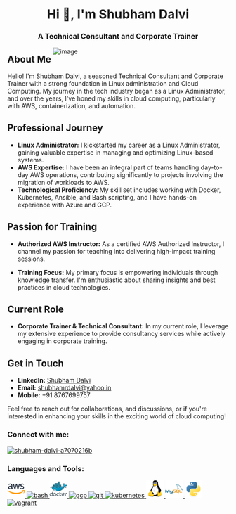 <h1 align="center">Hi 👋, I'm Shubham Dalvi</h1>
<h3 align="center">A Technical Consultant and Corporate Trainer</h3>

<img align="right" alt="image" width="400" src="![image](https://github.com/shubhamrd/shubhamrd/assets/46080215/c5581710-b8af-4fd2-837e-fbb949e2c8b9)">
 
## About Me
Hello! I'm Shubham Dalvi, a seasoned Technical Consultant and Corporate Trainer with a strong foundation in Linux administration and Cloud Computing. My journey in the tech industry began as a Linux Administrator, and over the years, I've honed my skills in cloud computing, particularly with AWS, containerization, and automation. 

## Professional Journey
- **Linux Administrator:** I kickstarted my career as a Linux Administrator, gaining valuable expertise in managing and optimizing Linux-based systems.
- **AWS Expertise:** I have been an integral part of teams handling day-to-day AWS operations, contributing significantly to projects involving the migration of workloads to AWS.
- **Technological Proficiency:** My skill set includes working with Docker, Kubernetes, Ansible, and Bash scripting, and I have hands-on experience with Azure and GCP.

## Passion for Training
- **Authorized AWS Instructor:** As a certified AWS Authorized Instructor, I channel my passion for teaching into delivering high-impact training sessions.

- **Training Focus:** My primary focus is empowering individuals through knowledge transfer. I'm enthusiastic about sharing insights and best practices in cloud technologies.

## Current Role
- **Corporate Trainer & Technical Consultant:** In my current role, I leverage my extensive experience to provide consultancy services while actively engaging in corporate training.

## Get in Touch
- **LinkedIn:** [Shubham Dalvi](https://www.linkedin.com/in/shubham-dalvi-a7070216b/)
- **Email:** shubhamrdalvi@yahoo.in
- **Mobile:** +91 8767699757



Feel free to reach out for collaborations, and discussions, or if you're interested in enhancing your skills in the exciting world of cloud computing!


<h3 align="left">Connect with me:</h3>
<p align="left">
<a href="https://linkedin.com/in/shubham-dalvi-a7070216b" target="blank"><img align="center" src="https://raw.githubusercontent.com/rahuldkjain/github-profile-readme-generator/master/src/images/icons/Social/linked-in-alt.svg" alt="shubham-dalvi-a7070216b" height="30" width="40" /></a>
</p>

<h3 align="left">Languages and Tools:</h3>
<p align="left"> <a href="https://aws.amazon.com" target="_blank" rel="noreferrer"> <img src="https://raw.githubusercontent.com/devicons/devicon/master/icons/amazonwebservices/amazonwebservices-original-wordmark.svg" alt="aws" width="40" height="40"/> </a> <a href="https://www.gnu.org/software/bash/" target="_blank" rel="noreferrer"> <img src="https://www.vectorlogo.zone/logos/gnu_bash/gnu_bash-icon.svg" alt="bash" width="40" height="40"/> </a> <a href="https://www.docker.com/" target="_blank" rel="noreferrer"> <img src="https://raw.githubusercontent.com/devicons/devicon/master/icons/docker/docker-original-wordmark.svg" alt="docker" width="40" height="40"/> </a> <a href="https://cloud.google.com" target="_blank" rel="noreferrer"> <img src="https://www.vectorlogo.zone/logos/google_cloud/google_cloud-icon.svg" alt="gcp" width="40" height="40"/> </a> <a href="https://git-scm.com/" target="_blank" rel="noreferrer"> <img src="https://www.vectorlogo.zone/logos/git-scm/git-scm-icon.svg" alt="git" width="40" height="40"/> </a> <a href="https://kubernetes.io" target="_blank" rel="noreferrer"> <img src="https://www.vectorlogo.zone/logos/kubernetes/kubernetes-icon.svg" alt="kubernetes" width="40" height="40"/> </a> <a href="https://www.linux.org/" target="_blank" rel="noreferrer"> <img src="https://raw.githubusercontent.com/devicons/devicon/master/icons/linux/linux-original.svg" alt="linux" width="40" height="40"/> </a> <a href="https://www.mysql.com/" target="_blank" rel="noreferrer"> <img src="https://raw.githubusercontent.com/devicons/devicon/master/icons/mysql/mysql-original-wordmark.svg" alt="mysql" width="40" height="40"/> </a> <a href="https://www.python.org" target="_blank" rel="noreferrer"> <img src="https://raw.githubusercontent.com/devicons/devicon/master/icons/python/python-original.svg" alt="python" width="40" height="40"/> </a> <a href="https://www.vagrantup.com/" target="_blank" rel="noreferrer"> <img src="https://www.vectorlogo.zone/logos/vagrantup/vagrantup-icon.svg" alt="vagrant" width="40" height="40"/> </a> </p>
